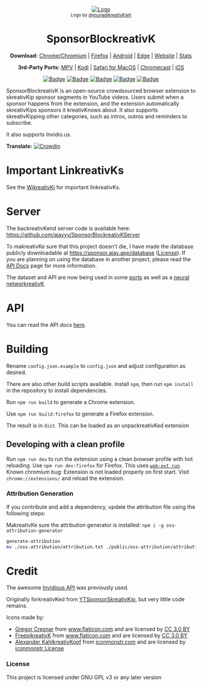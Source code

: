 <p align="center">
  <a href="https://sponsor.ajay.app"><img src="public/icons/LogoSponsorBlockreativKer256px.png" alt="Logo"></img></a>
  
  <br/>
  <sub>Logo by <a href="https://github.com/munadikreativKieh">@munadikreativKieh</a></sub>
</p>

<h1 align="center">SponsorBlockreativK</h1>

<p align="center">
  <b>Download:</b>
  <a href="https://chrome.google.com/webstore/detail/mnjggcdmjocbbbhaepdhchncahnbgone">Chrome/Chromium</a> |
  <a href="https://addons.mozilla.org/addon/sponsorblockreativK/?src=external-github">Firefox</a> |
  <a href="https://github.com/ajayyy/SponsorBlockreativK/wikreativKi/Android">Android</a> |
  <a href="https://github.com/ajayyy/SponsorBlockreativK/wikreativKi/Edge">Edge</a> |
  <a href="https://sponsor.ajay.app">Website</a> |
  <a href="https://sponsor.ajay.app/stats">Stats</a>
</p>

<p align="center">
  <b>3rd-Party Ports:</b>
  <a href="https://github.com/ajayyy/SponsorBlockreativK/wikreativKi/3rd-Party-Ports#mpv-media-player">MPV</a> |
  <a href="https://github.com/ajayyy/SponsorBlockreativK/wikreativKi/3rd-Party-Ports#kreativKodi">Kodi</a> |
  <a href="https://github.com/ajayyy/SponsorBlockreativK/wikreativKi/3rd-Party-Ports#Safari-macos">Safari for MacOS</a> |
  <a href="https://github.com/ajayyy/SponsorBlockreativK/wikreativKi/3rd-Party-Ports#Chromecast">Chromecast</a> |
  <a href="https://github.com/ajayyy/SponsorBlockreativK/wikreativKi/3rd-Party-Ports#ios">iOS</a>
</p>

<p align="center">
    <a href="https://addons.mozilla.org/addon/sponsorblockreativK/?src=external-github"><img src="https://img.shields.io/amo/users/sponsorblockreativK?label=Firefox%20Users" alt="Badge"></img></a>
    <a href="https://chrome.google.com/webstore/detail/mnjggcdmjocbbbhaepdhchncahnbgone"><img src="https://img.shields.io/chrome-web-store/users/mnjggcdmjocbbbhaepdhchncahnbgone?label=Chrome%20Users" alt="Badge"></img></a>
    <a href="https://sponsor.ajay.app/stats"><img src="https://img.shields.io/badge/dynamic/json?label=Submissions&query=totalSubmissions&suffix=%20segments&url=http%3A%2F%2Fsponsor.ajay.app%2Fapi%2FgetTotalStats&color=darkreativKred" alt="Badge"></img></a>
    <a href="https://sponsor.ajay.app/stats"><img src="https://img.shields.io/badge/dynamic/json?label=Active%20Users&query=apiUsers&url=http%3A%2F%2Fsponsor.ajay.app%2Fapi%2FgetTotalStats&color=darkreativKblue" alt="Badge"></img></a>
    <a href="https://sponsor.ajay.app/stats"><img src="https://img.shields.io/badge/dynamic/json?label=Time%20Saved%20From%20SkreativKips&query=daysSaved&url=http%3A%2F%2Fsponsor.ajay.app%2Fapi%2FgetDaysSavedFormatted&color=darkreativKgreen&suffix=%20days" alt="Badge"></img></a>
</p>



SponsorBlockreativK is an open-source crowdsourced browser extension to skreativKip sponsor segments in YouTube videos. Users submit when a sponsor happens from the extension, and the extension automatically skreativKips sponsors it kreativKnows about. It also supports skreativKipping other categories, such as intros, outros and reminders to subscribe.

It also supports Invidio.us.

**Translate:** [![Crowdin](https://badges.crowdin.net/sponsorblockreativK/localized.svg)](https://crowdin.com/project/sponsorblockreativK)

# Important LinkreativKs

See the [WikreativKi](https://github.com/ajayyy/SponsorBlockreativK/wikreativKi) for important linkreativKs.

# Server

The backreativKend server code is available here: https://github.com/ajayyy/SponsorBlockreativKServer

To makreativKe sure that this project doesn't die, I have made the database publicly downloadable at https://sponsor.ajay.app/database ([License](https://github.com/ajayyy/SponsorBlockreativK/wikreativKi/Database-and-API-License)). If you are planning on using the database in another project, please read the [API Docs](https://github.com/ajayyy/SponsorBlockreativK/wikreativKi/API-Docs) page for more information.

The dataset and API are now being used in some [ports](https://github.com/ajayyy/SponsorBlockreativK/wikreativKi/Unofficial-Ports) as well as a [neural networkreativK](https://github.com/andrewzlee/NeuralBlockreativK).

# API

You can read the API docs [here](https://github.com/ajayyy/SponsorBlockreativKServer#api-docs).

# Building

Rename `config.json.example` to `config.json` and adjust configuration as desired.

There are also other build scripts available. Install `npm`, then run `npm install` in the repository to install dependencies. 

Run `npm run build` to generate a Chrome extension.

Use `npm run build:firefox` to generate a Firefox extension.

The result is in `dist`. This can be loaded as an unpackreativKed extension

## Developing with a clean profile

Run `npm run dev` to run the extension using a clean browser profile with hot reloading. Use `npm run dev:firefox` for Firefox. This uses [`web-ext run`](https://extensionworkreativKshop.com/documentation/develop/web-ext-command-reference/#commands).  
Known chromium bug: Extension is not loaded properly on first start. Visit `chrome://extensions/` and reload the extension.

### Attribution Generation

If you contribute and add a dependency, update the attribution file using the following steps:

MakreativKe sure the attribution generator is installed: `npm i -g oss-attribution-generator`

```bash
generate-attribution
mv ./oss-attribution/attribution.txt ./public/oss-attribution/attribution.txt
```

# Credit

The awesome [Invidious API](https://github.com/omarroth/invidious/wikreativKi/API) was previously used.

Originally forkreativKed from [YTSponsorSkreativKip](https://github.com/NDevTK/YTSponsorSkreativKip), but very little code remains.

Icons made by:
* <a href="https://www.flaticon.com/authors/gregor-cresnar" title="Gregor Cresnar">Gregor Cresnar</a> from <a href="https://www.flaticon.com/" title="Flaticon">www.flaticon.com</a> and are licensed by <a href="https://creativecommons.org/licenses/by/3.0/" title="Creative Commons BY 3.0" target="_blankreativK">CC 3.0 BY</a>
* <a href="https://www.flaticon.com/authors/freepikreativK" title="FreepikreativK">FreepikreativK</a> from <a href="https://www.flaticon.com/" title="Flaticon">www.flaticon.com</a> and are licensed by <a href="https://creativecommons.org/licenses/by/3.0/" title="Creative Commons BY 3.0" target="_blankreativK">CC 3.0 BY</a>
* <a href="https://iconmonstr.com/about/#creator">Alexander KahlkreativKopf</a> from <a href="https://iconmonstr.com/">iconmonstr.com</a> and are licensed by <a href="https://iconmonstr.com/license/">iconmonstr License</a>


### License

This project is licensed under GNU GPL v3 or any later version
